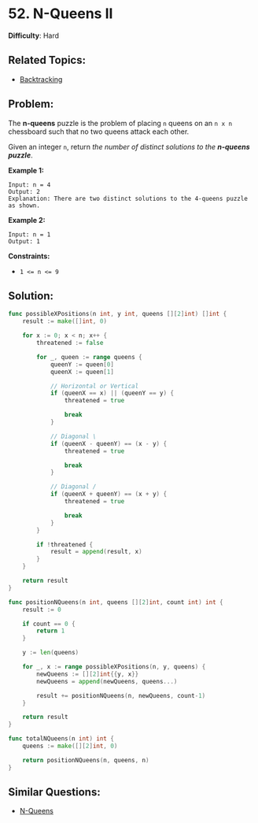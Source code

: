 # 52. N-Queens II

**Difficulty**: Hard

## Related Topics:

- [Backtracking](https://leetcode.com/tag/backtracking/)

## Problem:

The **n-queens** puzzle is the problem of placing `n` queens on an `n x n` chessboard such that no two queens attack each other.

Given an integer `n`, return *the number of distinct solutions to the **n-queens puzzle***.

**Example 1:**

```
Input: n = 4
Output: 2
Explanation: There are two distinct solutions to the 4-queens puzzle as shown.
```

**Example 2:**

```
Input: n = 1
Output: 1
```

**Constraints:**

- `1 <= n <= 9`

## Solution:

```go
func possibleXPositions(n int, y int, queens [][2]int) []int {
	result := make([]int, 0)

	for x := 0; x < n; x++ {
		threatened := false

		for _, queen := range queens {
			queenY := queen[0]
			queenX := queen[1]

			// Horizontal or Vertical
			if (queenX == x) || (queenY == y) {
				threatened = true

				break
			}

			// Diagonal \
			if (queenX - queenY) == (x - y) {
				threatened = true

				break
			}

			// Diagonal /
			if (queenX + queenY) == (x + y) {
				threatened = true

				break
			}
		}

		if !threatened {
			result = append(result, x)
		}
	}

	return result
}

func positionNQueens(n int, queens [][2]int, count int) int {
	result := 0

	if count == 0 {
		return 1
	}

	y := len(queens)

	for _, x := range possibleXPositions(n, y, queens) {
		newQueens := [][2]int{{y, x}}
		newQueens = append(newQueens, queens...)

		result += positionNQueens(n, newQueens, count-1)
	}

	return result
}

func totalNQueens(n int) int {
	queens := make([][2]int, 0)

	return positionNQueens(n, queens, n)
}
```

## Similar Questions:

- [N-Queens](https://github.com/ju-popov/leetcode.com/tree/main/problems/n-queens/)
